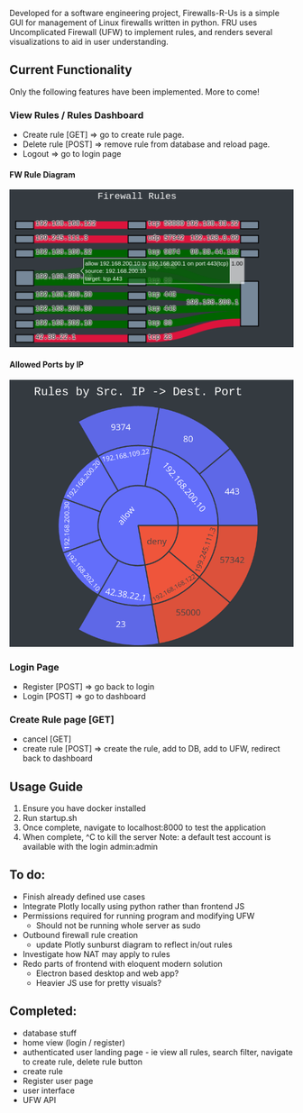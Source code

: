 Developed for a software engineering project, Firewalls-R-Us is a simple GUI for management of Linux firewalls written in python.
FRU uses Uncomplicated Firewall (UFW) to implement rules, and renders several visualizations to aid in user understanding.

## Current Functionality
Only the following features have been implemented. More to come!
### View Rules / Rules Dashboard
- Create rule [GET] => go to create rule page.
- Delete rule [POST] => remove rule from database and reload page.
- Logout => go to login page

#### FW Rule Diagram
![image failed to load](https://github.com/Owen-Cummings/Firewall-GUI-Prototype/blob/master/images/SankeyPlot.png "FW Rule Route Diagram")

#### Allowed Ports by IP
![image failed to load](https://github.com/Owen-Cummings/Firewall-GUI-Prototype/blob/master/images/Sunburst1.png "Allowed ports by IP")
### Login Page
- Register [POST] => go back to login
- Login [POST] => go to dashboard
### Create Rule page [GET]
- cancel [GET]
- create rule [POST] => create the rule, add to DB, add to UFW, redirect back to dashboard

##  Usage Guide
1. Ensure you have docker installed
2. Run startup.sh
3. Once complete, navigate to localhost:8000 to test the application
4. When complete, ^C to kill the server
Note: a default test account is available with the login admin:admin

## To do:
- Finish already defined use cases
- Integrate Plotly locally using python rather than frontend JS
- Permissions required for running program and modifying UFW
    - Should not be running whole server as sudo
- Outbound firewall rule creation
    - update Plotly sunburst diagram to reflect in/out rules
- Investigate how NAT may apply to rules
- Redo parts of frontend with eloquent modern solution
    - Electron based desktop and web app?
    - Heavier JS use for pretty visuals?

## Completed:
- database stuff
- home view (login / register)
- authenticated user landing page - ie view all rules, search filter, navigate to create rule, delete rule button
- create rule
- Register user page
- user interface
- UFW API
